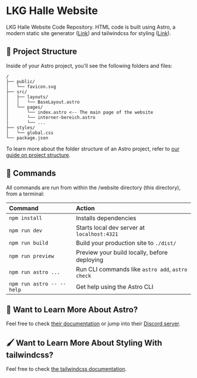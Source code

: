 # LKG Halle Website

LKG Halle Website Code Repository. HTML code is built using Astro, a modern static site generator ([Link](https://astro.build)) and tailwindcss for styling ([Link](https://tailwindcss.com/)).

## 🚀 Project Structure

Inside of your Astro project, you'll see the following folders and files:

```text
/
├── public/
│   └── favicon.svg
├── src/
│   ├── layouts/
│   │   └── BaseLayout.astro
│   └── pages/
│       └── index.astro <-- The main page of the website
│       └── interner-bereich.astro
│       └── ...
├── styles/
│   └── global.css
└── package.json
```

To learn more about the folder structure of an Astro project, refer to [our guide on project structure](https://docs.astro.build/en/basics/project-structure/).

## 🧞 Commands

All commands are run from within the /website directory (this directory), from a terminal:

| Command                   | Action                                           |
| :------------------------ | :----------------------------------------------- |
| `npm install`             | Installs dependencies                            |
| `npm run dev`             | Starts local dev server at `localhost:4321`      |
| `npm run build`           | Build your production site to `./dist/`          |
| `npm run preview`         | Preview your build locally, before deploying     |
| `npm run astro ...`       | Run CLI commands like `astro add`, `astro check` |
| `npm run astro -- --help` | Get help using the Astro CLI                     |

## 👀 Want to Learn More About Astro?

Feel free to check [their documentation](https://docs.astro.build) or jump into their [Discord server](https://astro.build/chat).

## 🖌️ Want to Learn More About Styling With tailwindcss?

Feel free to check [the tailwindcss documentation](https://tailwindcss.com/docs/styling-with-utility-classes).
